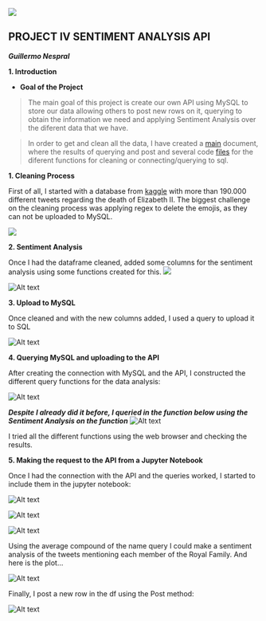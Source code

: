 ![](C:/Users/gnsg3/Desktop/Ironhack/Projects/Project_4.0/project-IV-sentiment-analysis-api/data/Portada.png)


 ## PROJECT IV SENTIMENT ANALYSIS API
***Guillermo Nespral***


**1. Introduction**

- **Goal of the Project**

> The main goal of this project is create our own API using MySQL to store our data allowing others to post new rows on it, querying to obtain the information we need and applying Sentiment Analysis over the diferent data that we have.


>In order to get and clean all the data, I have created a [main](https://github.com/GuilleNes/project-IV-sentiment-analysis-api/blob/main/main.ipynb) document, where the results of querying and post and several code [files](https://github.com/GuilleNes/project-IV-sentiment-analysis-api/tree/main/src) for the diferent functions for cleaning or connecting/querying to sql.


**1. Cleaning Process**

First of all, I started with a database from [kaggle](https://www.kaggle.com/) with more than 190.000 different tweets regarding the death of Elizabeth II.  The biggest challenge on the cleaning process was applying regex to delete the emojis, as they can not be uploaded to MySQL.



![](C:/Users/gnsg3/Desktop/Ironhack/Projects/Project_4.0/project-IV-sentiment-analysis-api/data/Regex.jpg)


**2. Sentiment Analysis**

Once I had the dataframe cleaned, added some columns for the sentiment analysis using some functions created for this.
![](C:/Users/gnsg3/Desktop/Ironhack/Projects/Project_4.0/project-IV-sentiment-analysis-api/data/Sentiment_analysis.jpg)

![Alt text](C:/Users/gnsg3/Desktop/Ironhack/Projects/Project_4.0/project-IV-sentiment-analysis-api/data/Sentiment_df.jpg)

**3. Upload to MySQL**

Once cleaned and with the new columns added, I used a query to upload it to SQL

![Alt text](C:/Users/gnsg3/Desktop/Ironhack/Projects/Project_4.0/project-IV-sentiment-analysis-api/data/Mysql_query.jpg)


**4. Querying MySQL and uploading to the API**

After creating the connection with MySQL and the API, I constructed the different query functions for the data analysis:

![Alt text](C:/Users/gnsg3/Desktop/Ironhack/Projects/Project_4.0/project-IV-sentiment-analysis-api/data/Querying_functions.jpg)

*****Despite I already did it before, I queried in the function below using the Sentiment Analysis on the function*****
![Alt text](C:/Users/gnsg3/Desktop/Ironhack/Projects/Project_4.0/project-IV-sentiment-analysis-api/data/API_functions.jpg)

I tried all the different functions using the web browser and checking the results.

**5. Making the request to the API from a Jupyter Notebook**

Once I had the connection with the API and the queries worked, I started to include them in the jupyter notebook:


![Alt text](C:/Users/gnsg3/Desktop/Ironhack/Projects/Project_4.0/project-IV-sentiment-analysis-api/data/Jupyter_query_1.jpg)


![Alt text](C:/Users/gnsg3/Desktop/Ironhack/Projects/Project_4.0/project-IV-sentiment-analysis-api/data/Jupyter_query_2.jpg)


![Alt text](C:/Users/gnsg3/Desktop/Ironhack/Projects/Project_4.0/project-IV-sentiment-analysis-api/data/Jupyter_query_3.jpg)


Using the average compound of the name query I could make a sentiment analysis of the tweets mentioning each member of the Royal Family. And here is the plot... 

![Alt text](C:/Users/gnsg3/Desktop/Ironhack/Projects/Project_4.0/project-IV-sentiment-analysis-api/data/Jupyter_query_5.jpg)


Finally, I post a new row in the df using the Post method:

![Alt text](C:/Users/gnsg3/Desktop/Ironhack/Projects/Project_4.0/project-IV-sentiment-analysis-api/data/Jupyter_query_4.jpg)





  



